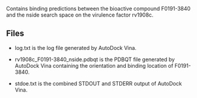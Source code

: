Contains binding predictions between the bioactive compound F0191-3840 and the nside search space on the virulence factor rv1908c.

## Files

- log.txt is the log file generated by AutoDock Vina.

- rv1908c_F0191-3840_nside.pdbqt is the PDBQT file generated by AutoDock Vina containing the orientation and binding location of F0191-3840.

- stdoe.txt is the combined STDOUT and STDERR output of AutoDock Vina.

